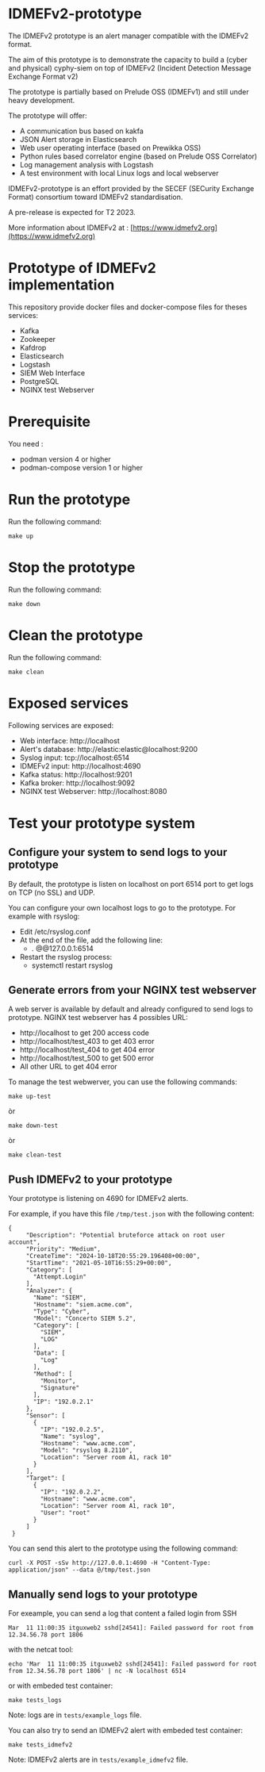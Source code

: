 # IDMEFv2-prototype

The IDMEFv2 prototype is an alert manager compatible with the IDMEFv2 format.

The aim of this prototype is to demonstrate the capacity to build a (cyber and
physical) cyphy-siem on top of IDMEFv2 (Incident Detection Message Exchange
Format v2)

The prototype is partially based on Prelude OSS (IDMEFv1) and still under heavy
development.

The prototype will offer:
* A communication bus based on kakfa
* JSON Alert storage in Elasticsearch
* Web user operating interface (based on Prewikka OSS)
* Python rules based correlator engine (based on Prelude OSS Correlator)
* Log management analysis with Logstash
* A test environment with local Linux logs and local webserver

IDMEFv2-prototype is an effort provided by the SECEF (SECurity Exchange Format)
consortium toward IDMEFv2 standardisation.

A pre-release is expected for T2 2023.

More information about IDMEFv2 at :
[https://www.idmefv2.org](https://www.idmefv2.org)

# Prototype of IDMEFv2 implementation

This repository provide docker files and docker-compose files for theses
services:

  - Kafka
  - Zookeeper
  - Kafdrop
  - Elasticsearch
  - Logstash
  - SIEM Web Interface
  - PostgreSQL
  - NGINX test Webserver

# Prerequisite

You need :

  - podman version 4 or higher
  - podman-compose version 1 or higher

# Run the prototype

Run the following command:
```
make up
```

# Stop the prototype

Run the following command:
```
make down
```

# Clean the prototype

Run the following command:
```
make clean
```

# Exposed services

Following services are exposed:

  - Web interface: http://localhost
  - Alert's database: http://elastic:elastic@localhost:9200
  - Syslog input: tcp://localhost:6514
  - IDMEFv2 input: http://localhost:4690
  - Kafka status: http://localhost:9201
  - Kafka broker: http://localhost:9092
  - NGINX test Webserver: http://localhost:8080

# Test your prototype system

## Configure your system to send logs to your prototype

By default, the prototype is listen on localhost on port 6514 port to get logs
on TCP (no SSL) and UDP.

You can configure your own localhost logs to go to the prototype. For example
with rsyslog:
  - Edit /etc/rsyslog.conf
  - At the end of the file, add the following line:
    - *.* @@127.0.0.1:6514
  - Restart the rsyslog process:
    - systemctl restart rsyslog

## Generate errors from your NGINX test webserver

A web server is available by default and already configured to send logs to
prototype. NGINX test webserver has 4 possibles URL:
  - http://localhost to get 200 access code
  - http://localhost/test_403 to get 403 error
  - http://localhost/test_404 to get 404 error
  - http://localhost/test_500 to get 500 error
  - All other URL to get 404 error

To manage the test webwerver, you can use the following commands:
```
make up-test
```
òr
```
make down-test
```
òr
```
make clean-test
```

## Push IDMEFv2 to your prototype

Your prototype is listening on 4690 for IDMEFv2 alerts.

For example, if you have this file `/tmp/test.json` with the following content:

```
{
     "Description": "Potential bruteforce attack on root user account",
     "Priority": "Medium",
     "CreateTime": "2024-10-18T20:55:29.196408+00:00",
     "StartTime": "2021-05-10T16:55:29+00:00",
     "Category": [
       "Attempt.Login"
     ],
     "Analyzer": {
       "Name": "SIEM",
       "Hostname": "siem.acme.com",
       "Type": "Cyber",
       "Model": "Concerto SIEM 5.2",
       "Category": [
         "SIEM",
         "LOG"
       ],
       "Data": [
         "Log"
       ],
       "Method": [
         "Monitor",
         "Signature"
       ],
       "IP": "192.0.2.1"
     },
     "Sensor": [
       {
         "IP": "192.0.2.5",
         "Name": "syslog",
         "Hostname": "www.acme.com",
         "Model": "rsyslog 8.2110",
         "Location": "Server room A1, rack 10"
       }
     ],
     "Target": [
       {
         "IP": "192.0.2.2",
         "Hostname": "www.acme.com",
         "Location": "Server room A1, rack 10",
         "User": "root"
       }
     ]
 }
```

You can send this alert to the prototype using the following command:

```
curl -X POST -sSv http://127.0.0.1:4690 -H "Content-Type: application/json" --data @/tmp/test.json
```

## Manually send logs to your prototype

For exeample, you can send a log that content a failed login from SSH
```
Mar  11 11:00:35 itguxweb2 sshd[24541]: Failed password for root from 12.34.56.78 port 1806
```
with the netcat tool:
```
echo 'Mar  11 11:00:35 itguxweb2 sshd[24541]: Failed password for root from 12.34.56.78 port 1806' | nc -N localhost 6514
```
or with embeded test container:
```
make tests_logs
```
Note: logs are in `tests/example_logs` file.

You can also try to send an IDMEFv2 alert with embeded test container:
```
make tests_idmefv2
```
Note: IDMEFv2 alerts are in `tests/example_idmefv2` file.
